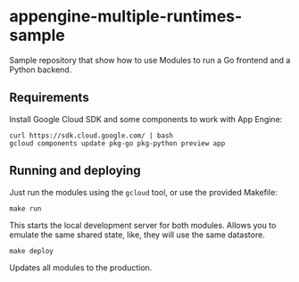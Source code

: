 # appengine-multiple-runtimes-sample
Sample repository that show how to use Modules to run a Go frontend and a Python backend.

## Requirements

Install Google Cloud SDK and some components to work with App Engine:

	curl https://sdk.cloud.google.com/ | bash
	gcloud components update pkg-go pkg-python preview app

## Running and deploying

Just run the modules using the `gcloud` tool, or use the provided Makefile:

	make run

This starts the local development server for both modules.
Allows you to emulate the same shared state, like, they will use the same datastore.

	make deploy

Updates all modules to the production.
